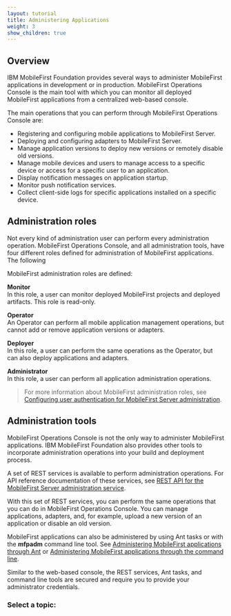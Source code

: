 ```yaml
---
layout: tutorial
title: Administering Applications
weight: 3
show_children: true
---
```

## Overview
IBM MobileFirst Foundation provides several ways to administer MobileFirst applications in development or in production. MobileFirst Operations Console is the main tool with which you can monitor all deployed MobileFirst applications from a centralized web-based console.

The main operations that you can perform through MobileFirst Operations Console are:

* Registering and configuring mobile applications to MobileFirst Server.
* Deploying and configuring adapters to MobileFirst Server.
* Manage application versions to deploy new versions or remotely disable old versions.
* Manage mobile devices and users to manage access to a specific device or access for a specific user to an application.
* Display notification messages on application startup.
* Monitor push notification services.
* Collect client-side logs for specific applications installed on a specific device.

## Administration roles
Not every kind of administration user can perform every administration operation. MobileFirst Operations Console, and all administration tools, have four different roles defined for administration of MobileFirst applications. The following 

MobileFirst administration roles are defined:

**Monitor**  
In this role, a user can monitor deployed MobileFirst projects and deployed artifacts. This role is read-only.

**Operator**  
An Operator can perform all mobile application management operations, but cannot add or remove application versions or adapters.

**Deployer**  
In this role, a user can perform the same operations as the Operator, but can also deploy applications and adapters.

**Administrator**  
In this role, a user can perform all application administration operations.

> For more information about MobileFirst administration roles, see [Configuring user authentication for MobileFirst Server administration](../installation-configuration/production/server-configuration/#configuring-user-authentication-for-mobilefirst-server-administration).

## Administration tools
MobileFirst Operations Console is not the only way to administer MobileFirst applications. IBM MobileFirst Foundation also provides other tools to incorporate administration operations into your build and deployment process.

A set of REST services is available to perform administration operations. For API reference documentation of these services, see [REST API for the MobileFirst Server administration service](http://www.ibm.com/support/knowledgecenter/SSHS8R_8.0.0/com.ibm.worklight.apiref.doc/apiref/c_restapi_oview.html#restservicesapi).

With this set of REST services, you can perform the same operations that you can do in MobileFirst Operations Console. You can manage applications, adapters, and, for example, upload a new version of an application or disable an old version.

MobileFirst applications can also be administered by using Ant tasks or with the **mfpadm** command line tool. See [Administering MobileFirst applications through Ant](using-ant) or [Administering MobileFirst applications through the command line](using-cli).

Similar to the web-based console, the REST services, Ant tasks, and command line tools are secured and require you to provide your administrator credentials.

### Select a topic:

